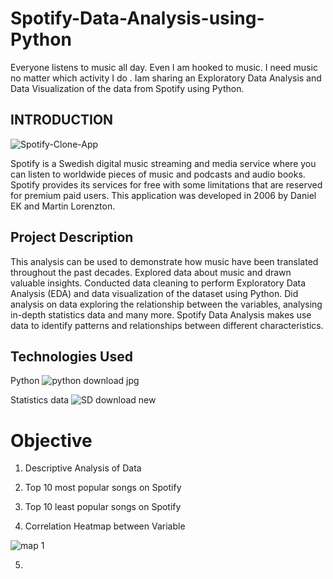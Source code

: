 
# Spotify-Data-Analysis-using-Python

Everyone listens to music all day. Even I am hooked to music. I need music no matter which activity I do .
Iam sharing an Exploratory Data Analysis and Data Visualization of the data from Spotify using Python.

## INTRODUCTION ##

![Spotify-Clone-App](https://github.com/ThanushaSagadevan/Spotify-Data-Analysis-using-Python/assets/147089514/50bd2cea-f1cd-4f41-a00b-6f50c43fdc04)

Spotify is a Swedish digital music streaming and media service where you can listen to worldwide pieces of music and podcasts and audio books. Spotify provides its services for free with some limitations that are reserved for premium paid users. This application was developed in 2006 by Daniel EK and Martin Lorenzton.

## Project Description ## 

This analysis can be used to demonstrate how music have been translated throughout the past decades. Explored data about music and drawn valuable insights. Conducted data cleaning to perform Exploratory Data Analysis (EDA) and data visualization of the dataset using Python. Did analysis on data exploring the relationship between the variables, analysing in-depth statistics data and many more. Spotify Data Analysis makes use data to identify patterns and relationships between different characteristics. 

## Technologies Used ##

Python ![python download jpg](https://github.com/ThanushaSagadevan/Spotify-Data-Analysis-using-Python/assets/147089514/b53efd36-ac0a-4389-83d1-df004fcf1c1b)

Statistics data ![SD download new](https://github.com/ThanushaSagadevan/Spotify-Data-Analysis-using-Python/assets/147089514/61f1cc41-dc3e-44ec-a891-74556853a5b5)


# Objective # 

1. Descriptive Analysis of Data

2. Top 10 most popular songs on Spotify 

3. Top 10 least popular songs on Spotify 

4. Correlation Heatmap between Variable 

![map 1](https://github.com/ThanushaSagadevan/Spotify-Data-Analysis-using-Python/assets/147089514/dc5538a3-dbe0-4cdb-a188-f822043dd1e1)

5.   


